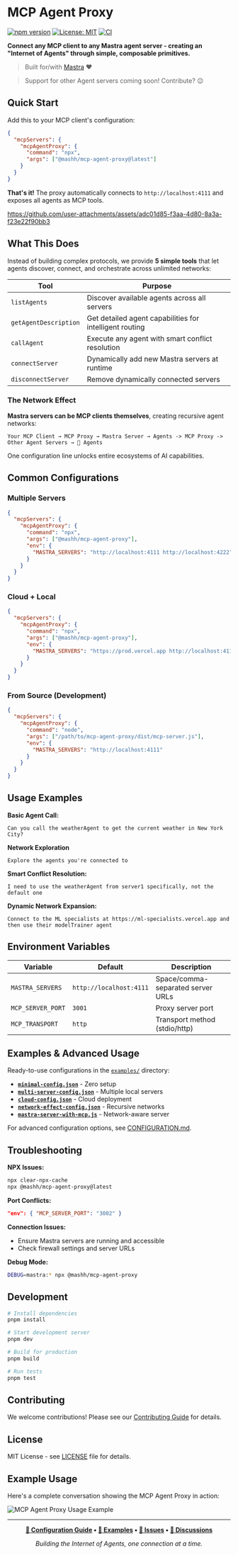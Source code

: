 # MCP Agent Proxy

[![npm version](https://badge.fury.io/js/@mashh%2Fmcp-agent-proxy.svg)](https://badge.fury.io/js/@mashh%2Fmcp-agent-proxy)
[![License: MIT](https://img.shields.io/badge/License-MIT-yellow.svg)](https://opensource.org/licenses/MIT)
[![CI](https://github.com/mashh-lab/mcp-agent-proxy/actions/workflows/ci.yml/badge.svg)](https://github.com/mashh-lab/mcp-agent-proxy/actions)

**Connect any MCP client to any Mastra agent server - creating an "Internet of Agents" through simple, composable primitives.**

> Built for/with [Mastra](https://github.com/mastra-ai/mastra) ❤️

> Support for other Agent servers coming soon! Contribute? 😉

## Quick Start

Add this to your MCP client's configuration:

```json
{
  "mcpServers": {
    "mcpAgentProxy": {
      "command": "npx",
      "args": ["@mashh/mcp-agent-proxy@latest"]
    }
  }
}
```

**That's it!** The proxy automatically connects to `http://localhost:4111` and exposes all agents as MCP tools.

https://github.com/user-attachments/assets/adc01d85-f3aa-4d80-8a3a-f23e22f90bb3

## What This Does

Instead of building complex protocols, we provide **5 simple tools** that let agents discover, connect, and orchestrate across unlimited networks:

| Tool                  | Purpose                                                 |
| --------------------- | ------------------------------------------------------- |
| `listAgents`          | Discover available agents across all servers            |
| `getAgentDescription` | Get detailed agent capabilities for intelligent routing |
| `callAgent`           | Execute any agent with smart conflict resolution        |
| `connectServer`       | Dynamically add new Mastra servers at runtime           |
| `disconnectServer`    | Remove dynamically connected servers                    |

### The Network Effect

**Mastra servers can be MCP clients themselves**, creating recursive agent networks:

```
Your MCP Client → MCP Proxy → Mastra Server → Agents -> MCP Proxy -> Other Agent Servers → 🚀 Agents
```

One configuration line unlocks entire ecosystems of AI capabilities.

## Common Configurations

### Multiple Servers

```json
{
  "mcpServers": {
    "mcpAgentProxy": {
      "command": "npx",
      "args": ["@mashh/mcp-agent-proxy"],
      "env": {
        "MASTRA_SERVERS": "http://localhost:4111 http://localhost:4222"
      }
    }
  }
}
```

### Cloud + Local

```json
{
  "mcpServers": {
    "mcpAgentProxy": {
      "command": "npx",
      "args": ["@mashh/mcp-agent-proxy"],
      "env": {
        "MASTRA_SERVERS": "https://prod.vercel.app http://localhost:4111"
      }
    }
  }
}
```

### From Source (Development)

```json
{
  "mcpServers": {
    "mcpAgentProxy": {
      "command": "node",
      "args": ["/path/to/mcp-agent-proxy/dist/mcp-server.js"],
      "env": {
        "MASTRA_SERVERS": "http://localhost:4111"
      }
    }
  }
}
```

## Usage Examples

**Basic Agent Call:**

```
Can you call the weatherAgent to get the current weather in New York City?
```

**Network Exploration**

```
Explore the agents you're connected to
```

**Smart Conflict Resolution:**

```
I need to use the weatherAgent from server1 specifically, not the default one
```

**Dynamic Network Expansion:**

```
Connect to the ML specialists at https://ml-specialists.vercel.app and then use their modelTrainer agent
```

## Environment Variables

| Variable          | Default                 | Description                       |
| ----------------- | ----------------------- | --------------------------------- |
| `MASTRA_SERVERS`  | `http://localhost:4111` | Space/comma-separated server URLs |
| `MCP_SERVER_PORT` | `3001`                  | Proxy server port                 |
| `MCP_TRANSPORT`   | `http`                  | Transport method (stdio/http)     |

## Examples & Advanced Usage

Ready-to-use configurations in the [`examples/`](examples/) directory:

- **[`minimal-config.json`](examples/minimal-config.json)** - Zero setup
- **[`multi-server-config.json`](examples/multi-server-config.json)** - Multiple local servers
- **[`cloud-config.json`](examples/cloud-config.json)** - Cloud deployment
- **[`network-effect-config.json`](examples/network-effect-config.json)** - Recursive networks
- **[`mastra-server-with-mcp.js`](examples/mastra-server-with-mcp.js)** - Network-aware server

For advanced configuration options, see [CONFIGURATION.md](CONFIGURATION.md).

## Troubleshooting

**NPX Issues:**

```bash
npx clear-npx-cache
npx @mashh/mcp-agent-proxy@latest
```

**Port Conflicts:**

```json
"env": { "MCP_SERVER_PORT": "3002" }
```

**Connection Issues:**

- Ensure Mastra servers are running and accessible
- Check firewall settings and server URLs

**Debug Mode:**

```bash
DEBUG=mastra:* npx @mashh/mcp-agent-proxy
```

## Development

```bash
# Install dependencies
pnpm install

# Start development server
pnpm dev

# Build for production
pnpm build

# Run tests
pnpm test
```

## Contributing

We welcome contributions! Please see our [Contributing Guide](CONTRIBUTING.md) for details.

## License

MIT License - see [LICENSE](LICENSE) file for details.

## Example Usage

Here's a complete conversation showing the MCP Agent Proxy in action:

![MCP Agent Proxy Usage Example](images/combined-usage.png)

---

<div align="center">

**[📖 Configuration Guide](CONFIGURATION.md) • [🚀 Examples](examples/) • [🐛 Issues](https://github.com/mastra-ai/mcp-agent-proxy/issues) • [💬 Discussions](https://github.com/mastra-ai/mcp-agent-proxy/discussions)**

_Building the Internet of Agents, one connection at a time._

</div>

